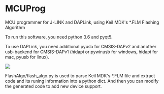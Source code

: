 # MCUProg
MCU programmer for J-LINK and DAPLink, using Keil MDK's \*.FLM Flashing Algorithm

To run this software, you need python 3.6 and pyqt5.

To use DAPLink, you need additional pyusb for CMSIS-DAPv2 and another usb-backend for CMSIS-DAPv1 (hidapi or pywinusb for windows, hidapi for mac, pyusb for linux).

![](https://github.com/XIVN1987/MCUProg/blob/master/%E6%88%AA%E5%9B%BE.jpg)

FlashAlgo/flash_algo.py is used to parse Keil MDK's \*.FLM file and extract code and its runing information into a python dict. And then you can modify the generated code to add new device support.

